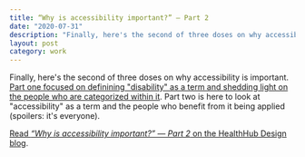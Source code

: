 ```yaml
---
title: “Why is accessibility important?” — Part 2
date: "2020-07-31"
description: "Finally, here's the second of three doses on why accessibility is important. Part two is here to look at accessibility as a term and the people who benefit from it being applied"
layout: post
category: work
---
```


Finally, here's the second of three doses on why accessibility is important. [Part one focused on definining "disability" as a term and shedding light on the people who are categorized within it](https://medium.com/healthhub-design/why-is-accessibility-important-part-1-d78a23a2bfef). Part two is here to look at "accessibility" as a term and the people who benefit from it being applied (spoilers: it's everyone).

[Read _“Why is accessibility important?” — Part 2_ on the HealthHub Design blog](https://medium.com/healthhub-design/why-is-accessibility-important-part-2-cab75435c964).
